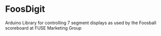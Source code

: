 # FoosDigit

Arduino Library for controlling 7 segment displays as used by the Foosball scoreboard at FUSE Marketing Group
